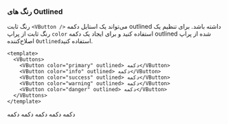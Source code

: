 ### رنگ های Outlined

رنگ ثابت `<VButton />` می‌تواند یک استایل دکمه outlined داشته باشد.
برای تنظیم یک رنگ ثابت از پراپ `color` استفاده کنید و برای ایجاد یک دکمه outlined شده از پراپ اصلاح‌کننده `Outlined`استفاده کنید.

<!--code-->

```vue
<template>
  <VButtons>
    <VButton color="primary" outlined> دکمه</VButton>
    <VButton color="info" outlined> دکمه</VButton>
    <VButton color="success" outlined> دکمه</VButton>
    <VButton color="warning" outlined> دکمه</VButton>
    <VButton color="danger" outlined> دکمه</VButton>
  </VButtons>
</template>
```

<!--/code-->

<!--example-->

<VButtons>
  <VButton color="primary" outlined> دکمه</VButton>
  <VButton color="info" outlined> دکمه</VButton>
  <VButton color="success" outlined> دکمه</VButton>
  <VButton color="warning" outlined> دکمه</VButton>
  <VButton color="danger" outlined> دکمه</VButton>
</VButtons>

<!--/example-->
